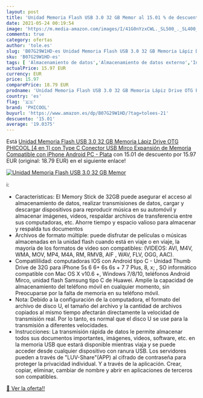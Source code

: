 ```yaml
---
layout: post
title: 'Unidad Memoria Flash USB 3.0 32 GB Memor al 15.01 % de descuento'
date: 2021-05-24 00:19:54
image: 'https://m.media-amazon.com/images/I/41G0nYzxCWL._SL500_._SL400_.jpg'
comments: true
category: ofertas
author: 'tole.es'
slug: 'B07G29W1HD-es Unidad Memoria Flash USB 3.0 32 GB Memoria Lápiz Drive OTG...'
sku: 'B07G29W1HD-es'
tags: [ 'Almacenamiento de datos','Almacenamiento de datos externo','Informática','Memorias USB','lápiz','phicool', ]
actualPrice: 15.97 EUR
currency: EUR
price: 15.97
comparePrice: 18.79 EUR
prodname: 'Unidad Memoria Flash USB 3.0 32 GB Memoria Lápiz Drive OTG PHICOOL [4 en 1] con Type C Conector USB Mirco Expansión de Memoria Compatible con iPhone  Android  PC - Plata'
country: 'es'
flag: '🇪🇸'
brand: 'PHICOOL'
buyurl: 'https://www.amazon.es/dp/B07G29W1HD/?tag=tolees-21'
descuento: '15.01'
average: '19.0375'
---
```


Está [Unidad Memoria Flash USB 3.0 32 GB Memoria Lápiz Drive OTG PHICOOL [4 en 1] con Type C Conector USB Mirco Expansión de Memoria Compatible con iPhone  Android  PC - Plata](https://www.amazon.es/dp/B07G29W1HD/?tag=tolees-21) con 15.01 de descuento por 15.97 EUR (original: 18.79 EUR) en el siguiente enlace!

[![Unidad Memoria Flash USB 3.0 32 GB Memor](https://m.media-amazon.com/images/I/41G0nYzxCWL._SL500_._SL400_.jpg)](https://www.amazon.es/dp/B07G29W1HD/?tag=tolees-21)

ℹ️:

- Características: El Memory Stick de 32GB puede asegurar el acceso al almacenamiento de datos, realizar transmisiones de datos, cargar y descargar dispositivos para reproducir música en su automóvil y almacenar imágenes, videos, respaldar archivos de transferencia entre sus computadoras, etc. Ahorre tiempo y espacio valioso para almacenar y respalda tus documentos
- Archivos de formato múltiple: puede disfrutar de películas o músicas almacenadas en la unidad flash cuando está en viaje o en viaje, la mayoría de los formatos de video son compatibles: (VIDEOS: AVI, M4V, WMA, MOV, MP4, M4A, RM, RMVB, AIF , WAV, FLV, OGG, AAC).
- Compatililidad: computadoras IOS con Android tipo C - Unidad Thumb Drive de 32G para iPhone 5s 6 6+ 6s 6s + 7 7 Plus, 8, x; , SO informático compatible con Mac OS X v10.6 +, Windows 7/8/10, teléfonos Android Mirco, unidad flash Samsung tipo C de Huawei. Amplíe la capacidad de almacenamiento del teléfono móvil en cualquier momento, sin Preocuparse por la falta de memoria en su teléfono móvil.
- Nota: Debido a la configuración de la computadora, el formato del archivo de disco U, el tamaño del archivo y la cantidad de archivos copiados al mismo tiempo afectarán directamente la velocidad de transmisión real. Por lo tanto, es normal que el disco U se use para la transmisión a diferentes velocidades.
- Instrucciones: La transmisión rápida de datos le permite almacenar todos sus documentos importantes, imágenes, videos, software, etc. en la memoria USB que estará disponible mientras viaja y se puede acceder desde cualquier dispositivo con ranura USB. Los servidores pueden a través de "LUV-Share"(APP) al cifrado de contraseña para proteger la privacidad individual. Y a través de la aplicación. Crear, copiar, eliminar, cambiar de nombre y abrir en aplicaciones de terceros son compatibles.

[🛒 Ver la oferta!!](https://www.amazon.es/dp/B07G29W1HD/?tag=tolees-21)
